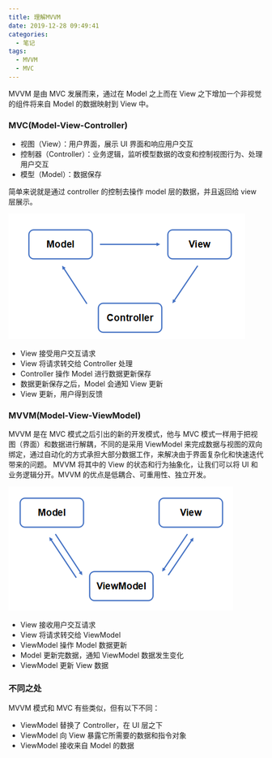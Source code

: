 ```yaml
---
title: 理解MVVM
date: 2019-12-28 09:49:41
categories:
  - 笔记
tags:
  - MVVM
  - MVC
---
```


MVVM 是由 MVC 发展而来，通过在 Model 之上而在 View 之下增加一个非视觉的组件将来自 Model 的数据映射到 View 中。

<!--more-->

### MVC(Model-View-Controller)

- 视图（View）：用户界面，展示 UI 界面和响应用户交互
- 控制器（Controller）：业务逻辑，监听模型数据的改变和控制视图行为、处理用户交互
- 模型（Model）：数据保存

简单来说就是通过 controller 的控制去操作 model 层的数据，并且返回给 view 层展示。

![](Introduction-to-MVVM/mvc.png)

- View 接受用户交互请求
- View 将请求转交给 Controller 处理
- Controller 操作 Model 进行数据更新保存
- 数据更新保存之后，Model 会通知 View 更新
- View 更新，用户得到反馈

### MVVM(Model-View-ViewModel)

MVVM 是在 MVC 模式之后引出的新的开发模式，他与 MVC 模式一样用于把视图（界面）和数据进行解耦，不同的是采用 ViewModel 来完成数据与视图的双向绑定，通过自动化的方式承担大部分数据工作，来解决由于界面复杂化和快速迭代带来的问题。
MVVM 将其中的 View 的状态和行为抽象化，让我们可以将 UI 和业务逻辑分开。MVVM 的优点是低耦合、可重用性、独立开发。

![](Introduction-to-MVVM/mvvm.png)

- View 接收用户交互请求
- View 将请求转交给 ViewModel
- ViewModel 操作 Model 数据更新
- Model 更新完数据，通知 ViewModel 数据发生变化
- ViewModel 更新 View 数据

### 不同之处

MVVM 模式和 MVC 有些类似，但有以下不同：

- ViewModel 替换了 Controller，在 UI 层之下
- ViewModel 向 View 暴露它所需要的数据和指令对象
- ViewModel 接收来自 Model 的数据
